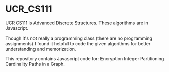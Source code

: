 # UCR_CS111
UCR CS111 is Advanced Discrete Structures.  These algorithms are in Javascript.

Though it's not really a programming class (there are no programming assignments) I found it helpful to code the given algorithms for better understanding and memorization.

This repository contains Javascript code for:
Encryption
Integer Partitioning
Cardinality
Paths in a Graph.
